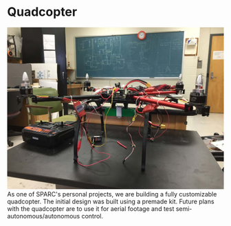 # Quadcopter
<img src="websitephoto.jpg" width="600"></img>
As one of SPARC's personal projects, we are building a fully customizable quadcopter. The initial design was built using a premade kit. Future plans with the quadcopter are to use it for aerial footage and test semi-autonomous/autonomous control.
